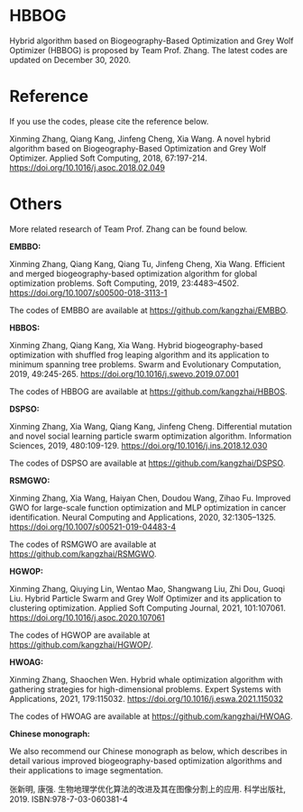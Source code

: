 # HBBOG
Hybrid algorithm based on Biogeography-Based Optimization and Grey Wolf Optimizer (HBBOG) is proposed by Team Prof. Zhang. The latest codes are updated on December 30, 2020. 

# Reference
If you use the codes, please cite the reference below.

Xinming Zhang, Qiang Kang, Jinfeng Cheng, Xia Wang. A novel hybrid algorithm based on Biogeography-Based Optimization and Grey Wolf Optimizer. Applied Soft Computing, 2018, 67:197-214. https://doi.org/10.1016/j.asoc.2018.02.049

# Others
More related research of Team Prof. Zhang can be found below.

**EMBBO:**

Xinming Zhang, Qiang Kang, Qiang Tu, Jinfeng Cheng, Xia Wang. Efficient and merged biogeography-based optimization algorithm for global optimization problems. Soft Computing, 2019, 23:4483–4502. https://doi.org/10.1007/s00500-018-3113-1

The codes of EMBBO are available at https://github.com/kangzhai/EMBBO.

**HBBOS:**

Xinming Zhang, Qiang Kang, Xia Wang. Hybrid biogeography-based optimization with shuffled frog leaping algorithm and its application to minimum spanning tree problems. Swarm and Evolutionary Computation, 2019, 49:245-265. https://doi.org/10.1016/j.swevo.2019.07.001

The codes of HBBOG are available at https://github.com/kangzhai/HBBOS.

**DSPSO:**

Xinming Zhang, Xia Wang, Qiang Kang, Jinfeng Cheng. Differential mutation and novel social learning particle swarm optimization algorithm. Information Sciences, 2019, 480:109-129. https://doi.org/10.1016/j.ins.2018.12.030

The codes of DSPSO are available at https://github.com/kangzhai/DSPSO.

**RSMGWO:**

Xinming Zhang, Xia Wang, Haiyan Chen, Doudou Wang, Zihao Fu. Improved GWO for large-scale function optimization and MLP optimization in cancer identification. Neural Computing and Applications, 2020, 32:1305–1325. https://doi.org/10.1007/s00521-019-04483-4

The codes of RSMGWO are available at https://github.com/kangzhai/RSMGWO.

**HGWOP:**

Xinming Zhang, Qiuying Lin, Wentao Mao, Shangwang Liu, Zhi Dou, Guoqi Liu. Hybrid Particle Swarm and Grey Wolf Optimizer and its application to clustering optimization. Applied Soft Computing Journal, 2021, 101:107061. https://doi.org/10.1016/j.asoc.2020.107061

The codes of HGWOP are available at https://github.com/kangzhai/HGWOP/.

**HWOAG:**

Xinming Zhang, Shaochen Wen. Hybrid whale optimization algorithm with gathering strategies for high-dimensional problems. Expert Systems with Applications, 2021, 179:115032. https://doi.org/10.1016/j.eswa.2021.115032

The codes of HWOAG are available at https://github.com/kangzhai/HWOAG.

**Chinese monograph:**

We also recommend our Chinese monograph as below, which describes in detail various improved biogeography-based optimization algorithms and their applications to image segmentation.

张新明, 康强. 生物地理学优化算法的改进及其在图像分割上的应用. 科学出版社, 2019. ISBN:978-7-03-060381-4
